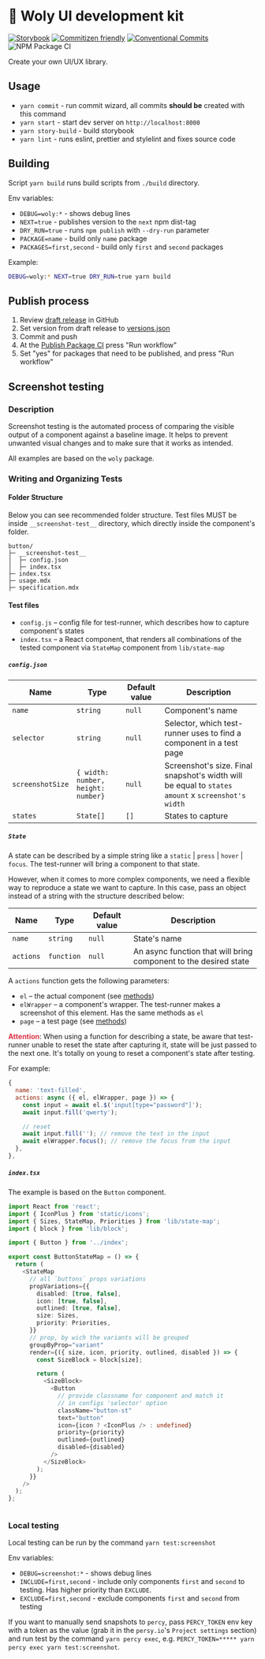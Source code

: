 # 🐣 Woly UI development kit

[![Storybook](https://cdn.jsdelivr.net/gh/storybookjs/brand@master/badge/badge-storybook.svg)](https://woly-ui.github.io/woly/) [![Commitizen friendly](https://img.shields.io/badge/commitizen-friendly-brightgreen.svg)](http://commitizen.github.io/cz-cli/) [![Conventional Commits](https://img.shields.io/badge/Conventional%20Commits-1.0.0-yellow.svg)](https://conventionalcommits.org) ![NPM Package CI](https://github.com/woly-ui/woly/workflows/NPM%20Package%20CI/badge.svg)

Create your own UI/UX library.

## Usage

- `yarn commit` - run commit wizard, all commits **should be** created with this command
- `yarn start` - start dev server on `http://localhost:8000`
- `yarn story-build` - build storybook
- `yarn lint` - runs eslint, prettier and stylelint and fixes source code

## Building

Script `yarn build` runs build scripts from `./build` directory.

Env variables:

- `DEBUG=woly:*` - shows debug lines
- `NEXT=true` - publishes version to the `next` npm dist-tag
- `DRY_RUN=true` - runs `npm publish` with `--dry-run` parameter
- `PACKAGE=name` - build only `name` package
- `PACKAGES=first,second` - build only `first` and `second` packages

Example:

```sh
DEBUG=woly:* NEXT=true DRY_RUN=true yarn build
```

## Publish process

1. Review [draft release](https://github.com/woly-ui/woly/releases) in GitHub
1. Set version from draft release to [versions.json](./versions.json)
1. Commit and push
1. At the [Publish Package CI](https://github.com/woly-ui/woly/actions/workflows/npm.yml) press "Run workflow"
1. Set "yes" for packages that need to be published, and press "Run workflow"

## Screenshot testing

### Description

Screenshot testing is the automated process of comparing the visible output of a component against a baseline image. It helps to prevent unwanted visual changes and to make sure that it works as intended.

All examples are based on the `woly` package.

### Writing and Organizing Tests

#### Folder Structure

Below you can see recommended folder structure. Test files MUST be inside `__screenshot-test__` directory, which directly inside the component's folder.

```
button/
├─ __screenshot-test__
│  ├─ config.json
│  ├─ index.tsx
├─ index.tsx
├─ usage.mdx
├─ specification.mdx

```

#### Test files

- `config.js` – config file for test-runner, which describes how to capture component's states
- `index.tsx` – a React component, that renders all combinations of the tested component via `StateMap` component from `lib/state-map`

##### **`config.json`**

| Name             | Type                               | Default value | Description                                                                                       |
| ---------------- | ---------------------------------- | ------------- | ------------------------------------------------------------------------------------------------- |
| `name`           | `string`                           | `null`        | Component's name                                                                                  |
| `selector`       | `string`                           | `null`        | Selector, which test-runner uses to find a component in a test page                               |
| `screenshotSize` | `{ width: number, height: number}` | `null`        | Screenshot's size. Final snapshot's width will be equal to `states amount` x `screenshot's width` |
| `states`         | `State[]`                          | `[]`          | States to capture                                                                                 |

##### **`State`**

A state can be described by a simple string like a `static` | `press` | `hover` | `focus`. The test-runner will bring a component to that state.

However, when it comes to more complex components, we need a flexible way to reproduce a state we want to capture.
In this case, pass an object instead of a string with the structure described below:

| Name      | Type       | Default value | Description                                                      |
| --------- | ---------- | ------------- | ---------------------------------------------------------------- |
| `name`    | `string`   | `null`        | State's name                                                     |
| `actions` | `function` | `null`        | An async function that will bring component to the desired state |

A `actions` function gets the following parameters:

- `el` – the actual component (see [methods](https://playwright.dev/docs/api/class-elementhandle))
- `elWrapper` – a component's wrapper. The test-runner makes a screenshot of this element. Has the same methods as `el`
- `page` – a test page (see [methods](https://playwright.dev/docs/api/class-page/))

<span style="color:#dc3545">**Attention**</span>: When using a function for describing a state, be aware that test-runner unable to reset the state after capturing it, state will be just passed to the next one. It's totally on young to reset a component's state after testing.

For example:

```js
{
  name: 'text-filled',
  actions: async ({ el, elWrapper, page }) => {
    const input = await el.$('input[type="password"]');
    await input.fill('qwerty');

    // reset
    await input.fill(''); // remove the text in the input
    await elWrapper.focus(); // remove the focus from the input
  },
},
```

##### **`index.tsx`**

The example is based on the `Button` component.

```ts
import React from 'react';
import { IconPlus } from 'static/icons';
import { Sizes, StateMap, Priorities } from 'lib/state-map';
import { block } from 'lib/block';

import { Button } from '../index';

export const ButtonStateMap = () => {
  return (
    <StateMap
      // all `buttons` props variations
      propVariations={{
        disabled: [true, false],
        icon: [true, false],
        outlined: [true, false],
        size: Sizes,
        priority: Priorities,
      }}
      // prop, by wich the variants will be grouped
      groupByProp="variant"
      render={({ size, icon, priority, outlined, disabled }) => {
        const SizeBlock = block[size];

        return (
          <SizeBlock>
            <Button
              // provide classname for component and match it
              // in configs 'selector' option
              className="button-st"
              text="button"
              icon={icon ? <IconPlus /> : undefined}
              priority={priority}
              outlined={outlined}
              disabled={disabled}
            />
          </SizeBlock>
        );
      }}
    />
  );
};



```

### Local testing

Local testing can be run by the command `yarn test:screenshot`

Env variables:

- `DEBUG=screenshot:*` - shows debug lines
- `INCLUDE=first,second` - include only components `first` and `second` to testing. Has higher priority than `EXCLUDE`.
- `EXCLUDE=first,second` - exclude components `first` and `second` from testing

If you want to manually send snapshots to `percy`, pass `PERCY_TOKEN` env key with a token as the value (grab it in the `persy.io`'s `Project settings` section) and run test by the command `yarn percy exec`, e.g. `PERCY_TOKEN=***** yarn percy exec yarn test:screenshot`.
